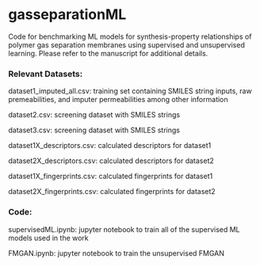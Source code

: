 # gasseparationML

Code for benchmarking ML models for synthesis-property relationships of polymer gas separation membranes using supervised and unsupervised learning. Please refer to the manuscript for additional details.

### Relevant Datasets:
dataset1_imputed_all.csv: training set containing SMILES string inputs, raw premeabilities, and imputer permeabilities among other information

dataset2.csv: screening dataset with SMILES strings

dataset3.csv: screening dataset with SMILES strings


dataset1X_descriptors.csv: calculated descriptors for dataset1

dataset2X_descriptors.csv: calculated descriptors for dataset2

dataset1X_fingerprints.csv: calculated fingerprints for dataset1

dataset2X_fingerprints.csv: calculated fingerprints for dataset2

### Code:
supervisedML.ipynb: jupyter notebook to train all of the supervised ML models used in the work

FMGAN.ipynb: jupyter notebook to train the unsupervised FMGAN


